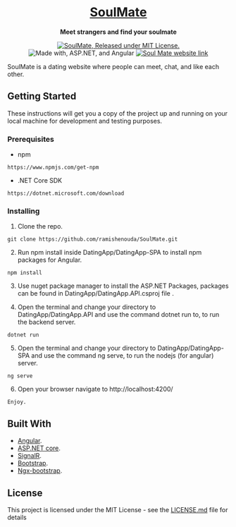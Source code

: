 <h1 align="center">
  <a href="https://mysoul.herokuapp.com/">
    SoulMate
  </a>
</h1>

<p align="center">
  <strong>Meet strangers and find your soulmate</strong><br>
</p>

<p align="center">
  <a href="https://github.com/ramishenouda/SoulMate/blob/master/LICENSE">
    <img src="https://img.shields.io/badge/license-MIT-blue.svg" alt="SoulMate, Released under MIT License." />
  </a>
  <img src="https://img.shields.io/badge/Made%20with-ASP.net & Angular-1f425f.svg" alt="Made with, ASP.NET, and Angular" />
  <a href="https://mysoul.herokuapp.com/">
    <img src="https://img.shields.io/badge/Website-SoulMate-brightgreen.svg" alt="Soul Mate website link" />
  </a>
</p>

SoulMate is a dating website where people can meet, chat, and like each other.

## Getting Started

These instructions will get you a copy of the project up and running on your local machine for development and testing purposes.

### Prerequisites

- npm

```
https://www.npmjs.com/get-npm
```

- .NET Core SDK

```
https://dotnet.microsoft.com/download
```

### Installing

1. Clone the repo.

```
git clone https://github.com/ramishenouda/SoulMate.git
```

2. Run npm install inside DatingApp/DatingApp-SPA to install npm packages for Angular.

```
npm install
```

3. Use nuget package manager to install the ASP.NET Packages, packages can be found in DatingApp/DatingApp.API.csproj file .

4. Open the terminal and change your directory to DatingApp/DatingApp.API and use the command dotnet run to, to run the backend server. 

```
dotnet run
```
5. Open the terminal and change your directory to DatingApp/DatingApp-SPA and use the command ng serve, to run the nodejs (for angular) server.   

```
ng serve
```

6. Open your browser navigate to http://localhost:4200/

```
Enjoy.
```

## Built With

* [Angular](https://angular.io/).
* [ASP.NET core](https://dotnet.microsoft.com/apps/aspnet).
* [SignalR](https://dotnet.microsoft.com/apps/aspnet/signalr).
* [Bootstrap](https://getbootstrap.com/).
* [Ngx-bootstrap](https://valor-software.com/ngx-bootstrap/#/).

## License

This project is licensed under the MIT License - see the [LICENSE.md](LICENSE.md) file for details
